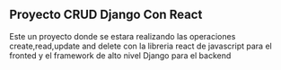 
<div>
  <h2>Proyecto CRUD Django Con React</h2>
  <p>Este un proyecto donde se estara realizando las operaciones create,read,update and delete con la libreria react de javascript para el fronted y el framework de alto nivel Django para el backend </p>
</div>
